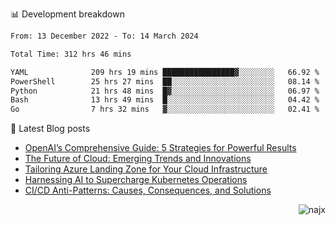 📊 Development breakdown
<!--START_SECTION:waka-->

```txt
From: 13 December 2022 - To: 14 March 2024

Total Time: 312 hrs 46 mins

YAML              209 hrs 19 mins ████████████████▓░░░░░░░░   66.92 %
PowerShell        25 hrs 27 mins  ██░░░░░░░░░░░░░░░░░░░░░░░   08.14 %
Python            21 hrs 48 mins  █▓░░░░░░░░░░░░░░░░░░░░░░░   06.97 %
Bash              13 hrs 49 mins  █░░░░░░░░░░░░░░░░░░░░░░░░   04.42 %
Go                7 hrs 32 mins   ▓░░░░░░░░░░░░░░░░░░░░░░░░   02.41 %
```

<!--END_SECTION:waka-->

📕 Latest Blog posts

<!-- BLOG-POST-LIST:START -->
- [OpenAI’s Comprehensive Guide: 5 Strategies for Powerful Results](https://najx.dev/openai's-comprehensive-guide-to-prompt-writing-five-new-strategies-for-powerful-results/)
- [The Future of Cloud: Emerging Trends and Innovations](https://najx.dev/the-future-of-cloud-emerging-trends-and-innovations/)
- [Tailoring Azure Landing Zone for Your Cloud Infrastructure](https://najx.dev/tailoring-your-azure-landing-zone-for-cloud-infrastructure/)
- [Harnessing AI to Supercharge Kubernetes Operations](https://najx.dev/harnessing-ai-to-supercharge-kubernetes-operations/)
- [CI/CD Anti-Patterns: Causes, Consequences, and Solutions](https://najx.dev/cicd-anti-patterns/)
<!-- BLOG-POST-LIST:END -->

<p align="right">
  <img src="https://komarev.com/ghpvc/?username=najx&label=GitHub%20Profile%20Views&color=yellow&style=flat" alt="najx" />
</p align="center">
